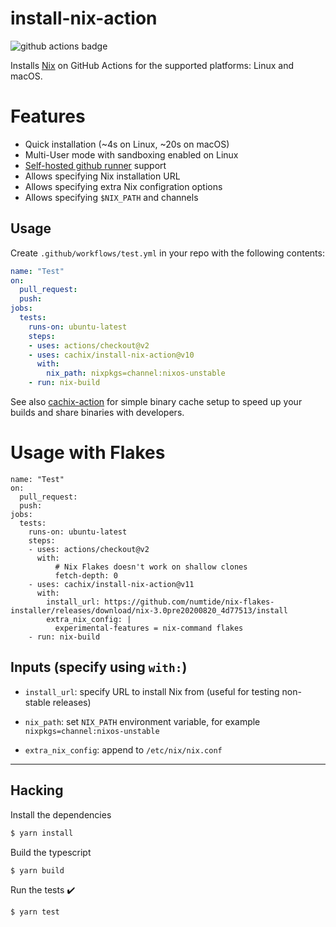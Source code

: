 # install-nix-action

![github actions badge](https://github.com/cachix/install-nix-action/workflows/install-nix-action%20test/badge.svg)

Installs [Nix](https://nixos.org/nix/) on GitHub Actions for the supported platforms: Linux and macOS.

# Features

- Quick installation (~4s on Linux, ~20s on macOS)
- Multi-User mode with sandboxing enabled on Linux
- [Self-hosted github runner](https://docs.github.com/en/actions/hosting-your-own-runners/about-self-hosted-runners) support
- Allows specifying Nix installation URL
- Allows specifying extra Nix configration options
- Allows specifying `$NIX_PATH` and channels

## Usage

Create `.github/workflows/test.yml` in your repo with the following contents:

```yaml
name: "Test"
on:
  pull_request:
  push:
jobs:
  tests:
    runs-on: ubuntu-latest
    steps:
    - uses: actions/checkout@v2
    - uses: cachix/install-nix-action@v10
      with:
        nix_path: nixpkgs=channel:nixos-unstable
    - run: nix-build
```

See also [cachix-action](https://github.com/cachix/cachix-action) for
simple binary cache setup to speed up your builds and share binaries
with developers.

# Usage with Flakes

```
name: "Test"
on:
  pull_request:
  push:
jobs:
  tests:
    runs-on: ubuntu-latest
    steps:
    - uses: actions/checkout@v2
      with:
          # Nix Flakes doesn't work on shallow clones
          fetch-depth: 0
    - uses: cachix/install-nix-action@v11
      with:
        install_url: https://github.com/numtide/nix-flakes-installer/releases/download/nix-3.0pre20200820_4d77513/install
        extra_nix_config: |
          experimental-features = nix-command flakes
    - run: nix-build
```

## Inputs (specify using `with:`)

- `install_url`: specify URL to install Nix from (useful for testing non-stable releases)

- `nix_path`: set `NIX_PATH` environment variable, for example `nixpkgs=channel:nixos-unstable`

- `extra_nix_config`: append to `/etc/nix/nix.conf`

---

## Hacking

Install the dependencies
```bash
$ yarn install
```

Build the typescript
```bash
$ yarn build
```

Run the tests :heavy_check_mark:
```bash
$ yarn test
```
